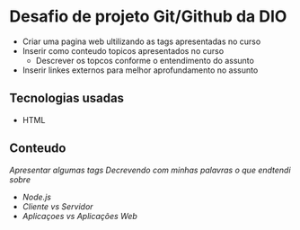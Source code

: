 # Desafio de projeto Git/Github da DIO

 - Criar uma pagina web ultilizando as tags apresentadas no curso
 - Inserir como conteudo topicos apresentados no curso 
    - Descrever os topcos conforme o entendimento do assunto
 - Inserir linkes externos para melhor aprofundamento no assunto

 ## Tecnologias usadas 
  
  - HTML
 
## Conteudo

_Apresentar algumas tags_
*Decrevendo com minhas palavras o que endtendi sobre*
 - _Node.js_
 - _Cliente vs Servidor_
 - _Aplicaçoes vs Aplicações Web_
 
